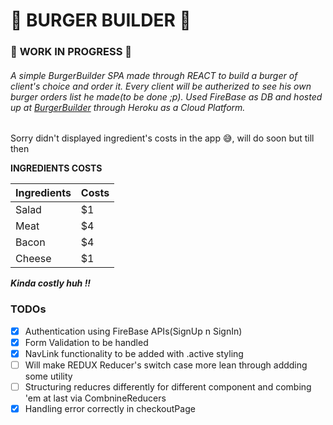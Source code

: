 # :hamburger: BURGER BUILDER :hamburger:
### :construction: **WORK IN PROGRESS** :construction:

###### A simple BurgerBuilder SPA made through REACT to build a burger of client's choice and order it. Every client will be autherized to see his own burger orders list he made(to be done ;p). Used FireBase as DB and hosted up at [BurgerBuilder](https://pawan-burger-builder.herokuapp.com/) through Heroku as a Cloud Platform. 

Sorry didn't displayed ingredient's costs in the app :sweat_smile:, will do soon but till then   

**INGREDIENTS COSTS**

| Ingredients  | Costs         |
| ------------ | ------------- |
| Salad        | $1            |
| Meat         | $4            |
| Bacon        | $4            |
| Cheese       | $1            |

***Kinda costly huh !!***

### TODOs
- [x] Authentication using FireBase APIs(SignUp n SignIn)
- [x] Form Validation to be handled
- [x] NavLink functionality to be added with .active styling
- [ ] Will make REDUX Reducer's switch case more lean through addding some utility
- [ ] Structuring reducres differently for different component and combing 'em at last via CombnineReducers
- [x] Handling error correctly in checkoutPage  
